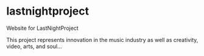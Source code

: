 # lastnightproject
Website for LastNightProject

This project represents innovation in the music industry as well as creativity, video, arts, and soul...
